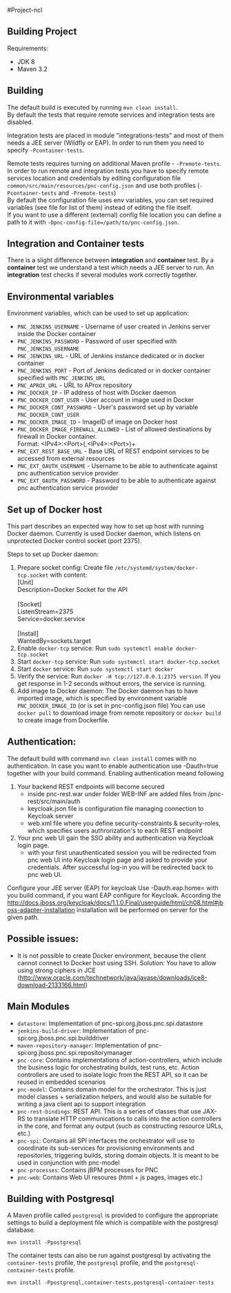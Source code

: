 #Project-ncl

Building Project
----------------
Requirements:

* JDK 8
* Maven 3.2


Building
--------
The default build is executed by running `mvn clean install`.<br />
By default the tests that require remote services and integration tests are disabled.<br />

Integration tests are placed in module "integrations-tests" and most of them needs a JEE server (Wildfly or EAP).
In order to run them you need to specify `-Pcontainer-tests`.

Remote tests requires turning on additional Maven profile - `-Premote-tests`.
In order to run remote and integration tests you have to specify remote services location and credentials by editing configuration file `common/src/main/resources/pnc-config.json` and use both profiles (`-Pcontainer-tests` and `-Premote-tests`)<br />
By default the configuration file uses env variables, you can set required variables (see file for list of them) instead of editing the file itself.<br />
If you want to use a different (external) config file location you can define a path to it with `-Dpnc-config-file=/path/to/pnc-config.json`.


Integration and Container tests
-------------------------------
There is a slight difference between **integration** and **container** test. By a **container** test we understand a test which needs a JEE server to run.
An **integration** test checks if several modules work correctly together.


Environmental variables
-----------------------

Environment variables, which can be used to set up application:

* `PNC_JENKINS_USERNAME` - Username of user created in Jenkins server inside the Docker container
* `PNC_JENKINS_PASSWORD` - Password of user specified with `PNC_JENKINS_USERNAME`
* `PNC_JENKINS_URL` - URL of Jenkins instance dedicated or in docker container
* `PNC_JENKINS_PORT` - Port of Jenkins dedicated or in docker container specified with `PNC_JENKINS_URL`
* `PNC_APROX_URL` - URL to AProx repository
* `PNC_DOCKER_IP` - IP address of host with Docker daemon
* `PNC_DOCKER_CONT_USER` - User account in image used in Docker
* `PNC_DOCKER_CONT_PASSWORD` - User's password set up by variable `PNC_DOCKER_CONT_USER`
* `PNC_DOCKER_IMAGE_ID` - ImageID of image on Docker host
* `PNC_DOCKER_IMAGE_FIREWALL_ALLOWED` - List of allowed destinations by firewall in Docker container. <br /> Format: \<IPv4>:\<Port>(,\<IPv4>:\<Port>)+
* `PNC_EXT_REST_BASE_URL` - Base URL of REST endpoint services to be accessed from external resources
* `PNC_EXT_OAUTH_USERNAME` - Username to be able to authenticate against pnc authentication service provider
* `PNC_EXT_OAUTH_PASSWORD` -  Password to be able to authenticate against pnc authentication service provider


Set up of Docker host
------------
This part describes an expected way how to set up host with running Docker daemon.
Currently is used Docker daemon, which listens on unprotected Docker control socket (port 2375).

Steps to set up Docker daemon:

1. Prepare socket config: Create file `/etc/systemd/system/docker-tcp.socket` with content: <br />
    [Unit] <br />
    Description=Docker Socket for the API <br /><br />
    [Socket] <br />
    ListenStream=2375 <br />
    Service=docker.service <br /><br />
    [Install] <br />
    WantedBy=sockets.target 
2. Enable `docker-tcp` service: Run `sudo systemctl enable docker-tcp.socket`
3. Start `docker-tcp` service: Run `sudo systemctl start docker-tcp.socket`
4. Start `docker` service: Run `sudo systemctl start docker`
5. Verify the service: Run `docker -H tcp://127.0.0.1:2375 version`. If you get response in 1-2 seconds without errors, the service is running.
6. Add image to Docker daemon: The Docker daemon has to have imported image, which is specified by environment variable `PNC_DOCKER_IMAGE_ID` (or is set in pnc-config.json file) You can use `docker pull` to download image from remote repository or `docker build` to create image from Dockerfile. 


Authentication:
---------------
The default build with command `mvn clean install` comes with no authentication. In case you want to enable authentication 
use -Dauth=true together with your build command.
Enabling authentication meand following
1. Your backend REST endpoints will become secured 
    - inside pnc-rest.war under folder WEB-INF are added files from /pnc-rest/src/main/auth
    - keycloak.json file is configuration file managing connection to Keycloak server
    - web.xml file where you define security-constraints & security-roles, which specifies users
      authrorization's to each REST endpoint
2. Your pnc web UI gain the SSO ability and authentication via Keycloak login page.
    - with your first unauthenticated session you will be redirected from pnc web UI into
      Keycloak login page and asked to provide your credentials. After successful log-in you
      will be redirected back to pnc web UI.
      
Configure your JEE server (EAP) for keycloak
 Use -Dauth.eap.home=<path to your EAP installation> with you build command, if you want EAP configure for Keycloak.
 According the http://docs.jboss.org/keycloak/docs/1.1.0.Final/userguide/html/ch08.html#jboss-adapter-installation installation
 will be performed on server for the given path.                           
                       


Possible issues:
------------
* It is not possible to create Docker environment, because the client cannot connect to Docker host using SSH. Solution: You have to  allow using strong ciphers in JCE (http://www.oracle.com/technetwork/java/javase/downloads/jce8-download-2133166.html)


Main Modules
------------
* `datastore`: Implementation of pnc-spi:org.jboss.pnc.spi.datastore
* `jenkins-build-driver`: Implementation of pnc-spi:org.jboss.pnc.spi.builddriver
* `maven-repository-manager`: Implementation of pnc-spi:org.jboss.pnc.spi.repositorymanager
* `pnc-core`: Contains implementations of action-controllers, which include the business logic for orchestrating builds, test runs, etc. Action controllers are used to isolate logic from the REST API, so it can be reused in embedded scenarios
* `pnc-model`: Contains domain model for the orchestrator. This is just model classes + serialization helpers, and would also be suitable for writing a java client api to support integration
* `pnc-rest-bindings`: REST API. This is a series of classes that use JAX-RS to translate HTTP communications to calls into the action controllers in the core, and format any output (such as constructing resource URLs, etc.)
* `pnc-spi`: Contains all SPI interfaces the orchestrator will use to coordinate its sub-services for provisioning environments and repositories, triggering builds, storing domain objects. It is meant to be used in conjunction with pnc-model
* `pnc-processes`: Contains jBPM processes for PNC
* `pnc-web`: Contains Web UI resoures (html + js pages, images etc.)

Building with Postgresql
-----------------------
A Maven profile called `postgresql` is provided to configure the appropriate settings to build a deployment file which is compatible with the postgresql database.

    mvn install -Ppostgresql

The container tests can also be run against postgresql by activating the `container-tests` profile, the `postgresql` profile, and the `postgresql-container-tests` profile.

    mvn install -Ppostgresql,container-tests,postgresql-container-tests
